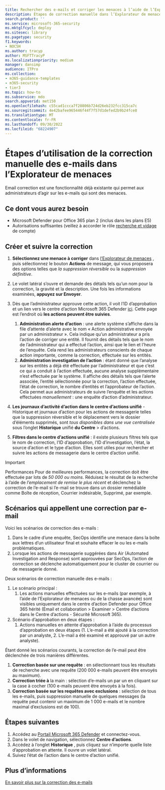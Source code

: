 ```yaml
---
title: Rechercher des e-mails et corriger les menaces à l’aide de l’Explorateur de menaces dans Microsoft 365 Defender
description: Étapes de correction manuelle dans l’Explorateur de menaces dans Microsoft 365 Defender, notamment comment obtenir les meilleures performances et les scénarios qui appellent la correction.
search.product: ''
ms.service: microsoft-365-security
ms.mktglfcycl: deploy
ms.sitesec: library
ms.pagetype: security
f1.keywords:
- NOCSH
ms.author: tracyp
author: MSFTTracyP
ms.localizationpriority: medium
manager: dansimp
audience: ITPro
ms.collection:
- m365-guidance-templates
- m365-security
- tier3
ms.topic: how-to
ms.subservice: mdo
search.appverid: met150
ms.openlocfilehash: c55cad1ccca7f28806b724d26eb232fcc315ca7c
ms.sourcegitcommit: 4e42bafee965446f44f7f57d1defed2b9b24fce8
ms.translationtype: MT
ms.contentlocale: fr-FR
ms.lasthandoff: 09/30/2022
ms.locfileid: "68224907"
---
```

# <a name="steps-to-use-manual-email-remediation-in-threat-explorer"></a>Étapes d’utilisation de la correction manuelle des e-mails dans l’Explorateur de menaces

Email correction est une fonctionnalité déjà existante qui permet aux administrateurs d’agir sur les e-mails qui sont des menaces.

## <a name="what-youll-need"></a>Ce dont vous aurez besoin
- Microsoft Defender pour Office 365 plan 2 (inclus dans les plans E5)
- Autorisations suffisantes (veillez à accorder le rôle [recherche et vidage](https://sip.security.microsoft.com/securitypermissions) de compte)

## <a name="create-and-track-the-remediation"></a>Créer et suivre la correction

1. **Sélectionnez une menace à corriger** dans [l’Explorateur de menaces](https://security.microsoft.com/threatexplorer) , puis sélectionnez le bouton **Actions** de message, qui vous proposera des options telles que *la suppression réversible* ou la *suppression définitive*.
1. Le volet latéral s’ouvre et demande des détails tels qu’un nom pour la correction, la gravité et la description. Une fois les informations examinées, **appuyez sur Envoyer**.
1. Dès que l’administrateur approuve cette action, il voit l’ID d’approbation et un lien vers le centre d’action Microsoft 365 Defender [ici](https://security.microsoft.com/action-center/history). Cette page est l’endroit où **les actions peuvent être suivies**.

    1. **Administration alerte d’action** : une alerte système s’affiche dans la file d’attente d’alerte avec le nom « Action administrative envoyée par un administrateur ». Cela indique qu’un administrateur a pris l’action de corriger une entité. Il fournit des détails tels que le nom de l’administrateur qui a effectué l’action, ainsi que le lien et l’heure de l’enquête. Cela rend les administrateurs conscients de chaque action importante, comme la correction, effectuée sur les entités.
    1. **Administration investigation de l’action** : étant donné que l’analyse sur les entités a déjà été effectuée par l’administrateur et que c’est ce qui a conduit à l’action effectuée, aucune analyse supplémentaire n’est effectuée par le système. Il affiche des détails tels que l’alerte associée, l’entité sélectionnée pour la correction, l’action effectuée, l’état de correction, le nombre d’entités et l’approbateur de l’action. Cela permet aux administrateurs de suivre l’enquête et les actions effectuées *manuellement* : une enquête d’action d’administrateur.
1. **Les journaux d’activité d’action dans le centre d’actions unifié** - Historique et journaux d’action pour les actions de messagerie telles que la suppression réversible et le déplacement vers le dossier d’éléments supprimés, sont *tous disponibles dans une vue centralisée* sous l’onglet **Historique** unifié **du Centre** >  d’actions. 
1. **Filtres dans le centre d’actions unifié** : il existe plusieurs filtres tels que le nom de correction, l’ID d’approbation, l’ID d’investigation, l’état, la source d’action et le type d’action. Elles sont utiles pour rechercher et suivre les actions de messagerie dans le centre d’action unifié.

> [!IMPORTANT]
> Performances Pour de meilleures performances, la correction doit être effectuée par lots de *50 000 ou moins*. Réduisez le résultat de la recherche à l’aide de *l’emplacement de remise le plus récent* et déclenchez la correction de l’e-mail si l’e-mail se trouve dans un dossier remédiable comme Boîte de réception, Courrier indésirable, Supprimé, par exemple.

## <a name="scenarios-that-call-for-email-remediation"></a>Scénarios qui appellent une correction par e-mail

Voici les scénarios de correction des e-mails :

1. Dans le cadre d’une enquête, SecOps identifie une menace dans la boîte aux lettres d’un utilisateur final et souhaite effacer le ou les e-mails problématiques.
1. Lorsque les actions de messagerie suggérées dans Air (Automated Investigation and Response) sont approuvées par SecOps, l’action de correction se déclenche automatiquement pour le cluster de courrier ou de messagerie donné.

Deux scénarios de correction manuelle des e-mails :

1. Le scénario principal :
    1. Les actions manuelles effectuées sur les e-mails (par exemple, à l’aide de l’Explorateur de menaces ou de la chasse avancée) sont visibles uniquement dans le centre d’action Defender pour Office 365 hérité (Email et collaboration > Examiner > Centre d’actions dans le Centre d’actions - Sécurité Microsoft 365).  
1. Scénario d’approbation en deux étapes :
    1. Actions manuelles en attente d’approbation à l’aide du processus d’approbation en deux étapes (1. L’e-mail a été ajouté à la correction par un analyste, 2. L’e-mail a été examiné et approuvé par un autre analyste).

Étant donné les scénarios courants, la correction de l’e-mail peut être déclenchée de trois manières différentes.

1. **Correction basée sur une requête** : en sélectionnant tous les résultats de recherche avec une requête (200 000 e-mails peuvent être envoyés au maximum).
1. **Correction triée à** la main : sélection d’e-mails un par un en cliquant sur la case à cocher (100 e-mails peuvent être envoyés à la fois).
1. **Correction basée sur les requêtes avec exclusions** : sélection de tous les e-mails, puis suppression manuelle de quelques messages (la requête peut contenir un maximum de 1 000 e-mails et le nombre maximal d’exclusions est de 100).

## <a name="next-steps"></a>Étapes suivantes
1. Accédez au [Portail Microsoft 365 Defender](https://security.microsoft.com) et connectez-vous.
1. Dans le volet de navigation, sélectionnez **Centre d’actions**.
1. Accédez à l’onglet **Historique** , puis cliquez sur n’importe quelle liste d’approbation en attente. Il ouvre un volet latéral.  
1. Suivez l’état de l’action dans le centre d’action unifié.

## <a name="more-information"></a>Plus d’informations

[En savoir plus sur la correction des e-mails](../../office-365-security/air-review-approve-pending-completed-actions.md)
